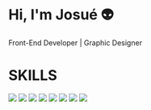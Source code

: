 Hi, I'm Josué 👽
================

Front-End Developer | Graphic Designer

SKILLS
======

<picture>
  <img src="https://josuegamonal.com/images/iconos-color/html-5-svgrepo-com.svg">
  <img src="https://josuegamonal.com/images/iconos-color/html-5-svgrepo-com.svg">
  <img src="https://josuegamonal.com/images/iconos-color/html-5-svgrepo-com.svg">
  <img src="https://josuegamonal.com/images/iconos-color/html-5-svgrepo-com.svg">
  <img src="https://josuegamonal.com/images/iconos-color/html-5-svgrepo-com.svg">
  <img src="https://josuegamonal.com/images/iconos-color/html-5-svgrepo-com.svg">
  <img src="https://josuegamonal.com/images/iconos-color/html-5-svgrepo-com.svg">
  <img src="https://josuegamonal.com/images/iconos-color/html-5-svgrepo-com.svg">
</picture>

<!--
**josuegamonal/josuegamonal** is a ✨ _special_ ✨ repository because its `README.md` (this file) appears on your GitHub profile.

Here are some ideas to get you started:

- 🔭 I’m currently working on ...
- 🌱 I’m currently learning ...
- 👯 I’m looking to collaborate on ...
- 🤔 I’m looking for help with ...
- 💬 Ask me about ...
- 📫 How to reach me: ...
- 😄 Pronouns: ...
- ⚡ Fun fact: ...
-->
